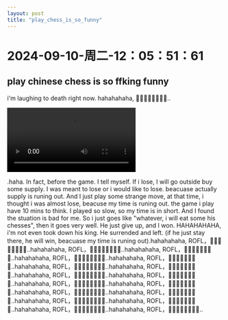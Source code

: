```yaml
--- 
layout: post 
title: "play_chess_is_so_funny" 
--- 
```

# 2024-09-10-周二-12：05：51：61 

## play chinese chess is so ffking funny

i'm laughing to death right now. hahahahaha, 🤣🤣🤣🤣🤣🤣🤣🤣..

<video controls>
	<source src="/assets/2024-09-10-12-10-13.webm"  width="1280" height="720" type="video/webm">
</video>

.haha. In fact, before the game. I tell myself. If i lose, I will go outside buy some supply. I was meant to lose or i would like to lose. beacuase actually supply is runing out. And I just play some strange move, at that time, i thought i was almost lose, beacuse my time is runing out. the game i play have 10 mins to think. I played so slow, so my time is in short. And I found the stuation is bad for me. So i just goes like "whatever, i will eat some his chesses", then it goes very well. He just give up, and I won. HAHAHAHAHA, i'm not even took down his king. He surrended and left. (if he just stay there, he will win, beacuase my time is runing out).hahahahaha, ROFL，🤣🤣🤣🤣🤣🤣🤣🤣..hahahahaha, ROFL，🤣🤣🤣🤣🤣🤣🤣🤣..hahahahaha, ROFL，🤣🤣🤣🤣🤣🤣🤣🤣..hahahahaha, ROFL，🤣🤣🤣🤣🤣🤣🤣🤣..hahahahaha, ROFL，🤣🤣🤣🤣🤣🤣🤣🤣..hahahahaha, ROFL，🤣🤣🤣🤣🤣🤣🤣🤣..hahahahaha, ROFL，🤣🤣🤣🤣🤣🤣🤣🤣..hahahahaha, ROFL，🤣🤣🤣🤣🤣🤣🤣🤣..hahahahaha, ROFL，🤣🤣🤣🤣🤣🤣🤣🤣..hahahahaha, ROFL，🤣🤣🤣🤣🤣🤣🤣🤣..hahahahaha, ROFL，🤣🤣🤣🤣🤣🤣🤣🤣..hahahahaha, ROFL，🤣🤣🤣🤣🤣🤣🤣🤣..hahahahaha, ROFL，🤣🤣🤣🤣🤣🤣🤣🤣..hahahahaha, ROFL，🤣🤣🤣🤣🤣🤣🤣🤣..hahahahaha, ROFL，🤣🤣🤣🤣🤣🤣🤣🤣..hahahahaha, ROFL，🤣🤣🤣🤣🤣🤣🤣🤣..hahahahaha, ROFL，🤣🤣🤣🤣🤣🤣🤣🤣..
